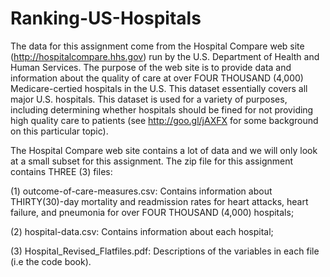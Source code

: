 Ranking-US-Hospitals
====================

The data for this assignment come from the Hospital Compare web site (http://hospitalcompare.hhs.gov) run by the U.S. Department 
of Health and Human Services. The purpose of the web site is to provide data and information about the quality of care at over
FOUR THOUSAND (4,000) Medicare-certied hospitals in the U.S. This dataset essentially covers all major U.S. hospitals. This
dataset is used for a variety of purposes, including determining whether hospitals should be fined for not providing high quality
care to patients (see http://goo.gl/jAXFX for some background on this particular topic).

The Hospital Compare web site contains a lot of data and we will only look at a small subset for this assignment. The zip file 
for this assignment contains THREE (3) files:

(1) outcome-of-care-measures.csv: Contains information about THIRTY(30)-day mortality and readmission rates for heart attacks,
heart failure, and pneumonia for over FOUR THOUSAND (4,000) hospitals;

(2) hospital-data.csv: Contains information about each hospital;

(3) Hospital_Revised_Flatfiles.pdf: Descriptions of the variables in each file (i.e the code book).
